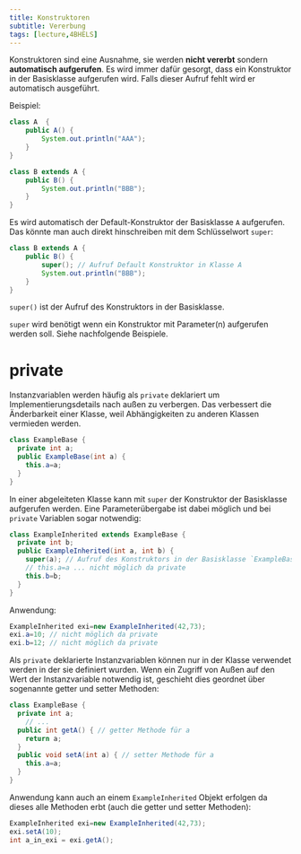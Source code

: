 ```yaml
---
title: Konstruktoren
subtitle: Vererbung
tags: [lecture,4BHELS]
---
```


Konstruktoren sind eine Ausnahme, sie werden **nicht vererbt** sondern **automatisch aufgerufen**. Es wird immer dafür gesorgt, dass ein Konstruktor in der Basisklasse aufgerufen wird. Falls dieser Aufruf fehlt wird er automatisch ausgeführt.

Beispiel:

```java
class A  {
    public A() {
        System.out.println("AAA");
    }
}

class B extends A {
    public B() {
        System.out.println("BBB");
    }
}
```

Es wird automatisch der Default-Konstruktor der Basisklasse `A` aufgerufen. Das könnte man auch direkt hinschreiben mit dem Schlüsselwort `super`: 

```java
class B extends A {
    public B() {
        super(); // Aufruf Default Konstruktor in Klasse A
        System.out.println("BBB");
    }
}
```

`super()` ist der Aufruf des Konstruktors in der Basisklasse.

`super` wird benötigt wenn ein Konstruktor mit Parameter(n) aufgerufen werden soll. Siehe nachfolgende Beispiele.

# private

Instanzvariablen werden häufig als `private` deklariert um Implementierungsdetails nach außen zu verbergen. Das verbessert die Änderbarkeit einer Klasse, weil Abhängigkeiten zu anderen Klassen vermieden werden.

```java
class ExampleBase {
  private int a;
  public ExampleBase(int a) {
    this.a=a;
  }
}
```

In einer abgeleiteten Klasse kann mit `super` der Konstruktor der Basisklasse aufgerufen werden. Eine Parameterübergabe ist dabei möglich und bei `private` Variablen sogar notwendig:

```java
class ExampleInherited extends ExampleBase {
  private int b;
  public ExampleInherited(int a, int b) {
    super(a); // Aufruf des Konstruktors in der Basisklasse `ExampleBase`
    // this.a=a ... nicht möglich da private
    this.b=b;
  }
}
```

Anwendung:

```java
ExampleInherited exi=new ExampleInherited(42,73);
exi.a=10; // nicht möglich da private 
exi.b=12; // nicht möglich da private
```

Als `private`  deklarierte Instanzvariablen können nur in der Klasse verwendet werden in der sie definiert wurden. Wenn ein Zugriff von Außen auf den Wert der Instanzvariable notwendig ist, geschieht dies geordnet über sogenannte getter und setter Methoden:

```java
class ExampleBase {
  private int a;
	// ...
  public int getA() { // getter Methode für a
    return a;
  } 
  public void setA(int a) { // setter Methode für a
    this.a=a;
  }
}
```

Anwendung kann auch an einem `ExampleInherited` Objekt erfolgen da dieses alle Methoden erbt (auch die getter und setter Methoden):

```java
ExampleInherited exi=new ExampleInherited(42,73);
exi.setA(10);
int a_in_exi = exi.getA();
```

